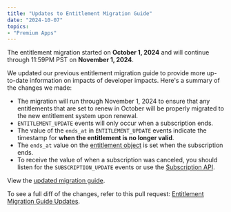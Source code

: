 ```yaml
---
title: "Updates to Entitlement Migration Guide"
date: "2024-10-07"
topics:
- "Premium Apps"
---
```


The entitlement migration started on **October 1, 2024** and will continue through 11:59PM PST on **November 1, 2024**.

We updated our previous entitlement migration guide to provide more up-to-date information on impacts of developer impacts. Here's a summary of the changes we made:

- The migration will run through November 1, 2024 to ensure that any entitlements that are set to renew in October will be properly migrated to the new entitlement system upon renewal.
- `ENTITLEMENT_UPDATE` events will only occur when a subscription ends. 
- The value of the `ends_at` in `ENTITLEMENT_UPDATE` events indicate the timestamp for **when the entitlement is no longer valid**.
- The `ends_at` value on the [entitlement object](#DOCS_RESOURCES_ENTITLEMENT/entitlement-object) is set when the subscription ends.
- To receive the value of when a subscription was canceled, you should listen for the `SUBSCRIPTION_UPDATE` events or use the [Subscription API](#DOCS_RESOURCES_SUBSCRIPTION).

View the [updated migration guide](#DOCS_CHANGE_LOG/premium-apps-entitlement-migration-and-new-subscription-api).

To see a full diff of the changes, refer to this pull request: [Entitlement Migration Guide Updates](https://github.com/discord/discord-api-docs/pull/7201).